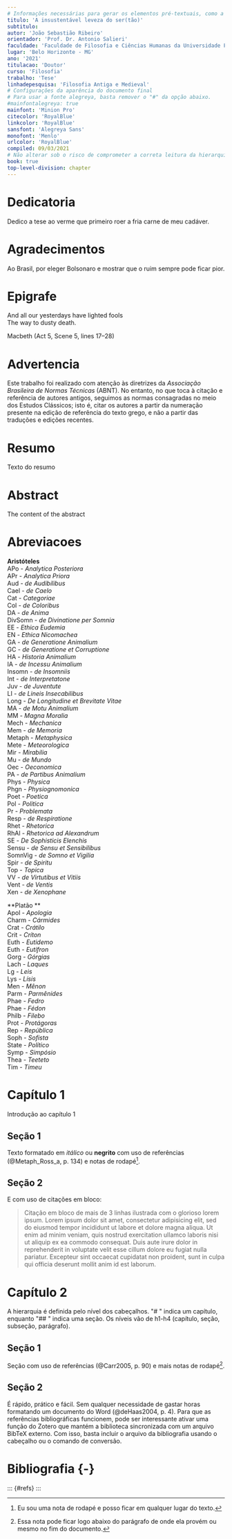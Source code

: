 ```yaml
---
# Informações necessárias para gerar os elementos pré-textuais, como a capa.
titulo: 'A insustentável leveza do ser(tão)'
subtitulo:
autor: 'João Sebastião Ribeiro'
orientador: 'Prof. Dr. Antonio Salieri'
faculdade: 'Faculdade de Filosofia e Ciências Humanas da Universidade Federal de Minas Gerais'
lugar: 'Belo Horizonte - MG'
ano: '2021'
titulacao: 'Doutor'
curso: 'Filosofia'
trabalho: 'Tese'
linhadepesquisa: 'Filosofia Antiga e Medieval'
# Configurações da aparência do documento final
# Para usar a fonte alegreya, basta remover o "#" da opção abaixo.
#mainfontalegreya: true
mainfont: 'Minion Pro'
citecolor: 'RoyalBlue'
linkcolor: 'RoyalBlue'
sansfont: 'Alegreya Sans'
monofont: 'Menlo'
urlcolor: 'RoyalBlue'
compiled: 09/03/2021
# Não alterar sob o risco de comprometer a correta leitura da hierarquia das seções
book: true    
top-level-division: chapter    
---
```


<!-- Geralmente deixamos o cabeçalho YAML no topo do texto, mas não há nenhum problema em localiza-lo no final ou em qualquer outra parte do texto. É importante apenas ter certeza de que todos os dados estão preenchidos e entre ASPAS RETAS simples (aspas curvas causam erro). Se você tiver algum problema durante a conversão, confira se as aspas são retas. --> 

<!--- Para facilitar a vida do usuário, vamos desenvolver as páginas iniciais usando seções do texto. Dizendo de outro modo, estes elementos como resumo, agradecimentos, etc... deveriam fazer parte do cabeçalho acima, mas vamos usar um filtro na conversão que o colocará no lugar correto para nós. É importante apenas não mudar o nome das seções. -->

# Dedicatoria

Dedico a tese ao verme que primeiro roer a fria carne de meu cadáver.  


# Agradecimentos

Ao Brasil, por eleger Bolsonaro e mostrar que o ruim sempre pode ficar pior.  


# Epigrafe

And all our yesterdays have lighted fools      
The way to dusty death.      

Macbeth (Act 5, Scene 5, lines 17–28)  


# Advertencia

Este trabalho foi realizado com atenção às diretrizes da *Associação Brasileira de Normas Técnicas* (ABNT). No entanto, no que toca à citação e referência de autores antigos, seguimos as normas consagradas no meio dos Estudos Clássicos; isto é, citar os autores a partir da numeração presente na edição de referência do texto grego, e não a partir das traduções e edições recentes.   


# Resumo

Texto do resumo  


# Abstract

The content of the abstract  


# Abreviacoes

**Aristóteles**  
APo - *Analytica Posteriora*  
APr - *Analytica Priora*  
Aud - *de Audibilibus*  
Cael - *de Caelo*  
Cat - *Categoriae*  
Col - *de Coloribus*  
DA - *de Anima*  
DivSomn - *de Divinatione per Somnia*  
EE - *Ethica Eudemia*  
EN - *Ethica Nicomachea*  
GA - *de Generatione Animalium*  
GC - *de Generatione et Corruptione*  
HA - *Historia Animalium*  
IA - *de Incessu Animalium*  
Insomn - *de Insomniis*  
Int - *de Interpretatone*  
Juv - *de Juventute*  
LI - *de Lineis Insecabilibus*  
Long - *De Longitudine et Brevitate Vitae*  
MA - *de Motu Animalium*  
MM - *Magna Moralia*  
Mech - *Mechanica*  
Mem - *de Memoria*  
Metaph - *Metaphysica*  
Mete - *Meteorologica*  
Mir - *Mirabilia*  
Mu - *de Mundo*  
Oec - *Oeconomica*  
PA - *de Partibus Animalium*  
Phys - *Physica*  
Phgn - *Physiognomonica*  
Poet - *Poetica*  
Pol - *Politica*  
Pr - *Problemata*  
Resp - *de Respiratione*  
Rhet - *Rhetorica*  
RhAl - *Rhetorica ad Alexandrum*  
SE - *De Sophisticis Elenchis*  
Sensu - *de Sensu et Sensibilibus*  
SomnVig - *de Somno et Vigilia*  
Spir - *de Spiritu*  
Top - *Topica*  
VV - *de Virtutibus et Vitiis*  
Vent - *de Ventis*  
Xen - *de Xenophane*  

**Platão **  
Apol - *Apologia*  
Charm - *Cármides*  
Crat - *Crátilo*  
Crit - *Críton*  
Euth - *Eutidemo*  
Euth - *Eutífron*  
Gorg - *Górgias*  
Lach - *Laques*  
Lg - *Leis*  
Lys - *Lísis*  
Men - *Mênon*  
Parm - *Parmênides*  
Phae - *Fedro*  
Phae - *Fédon*  
Philb - *Filebo*  
Prot - *Protágoras*  
Rep - *República*  
Soph - *Sofista*  
State - *Político*  
Symp - *Simpósio*  
Thea - *Teeteto*  
Tim - *Timeu*  


<!-- Agora começa propriamente o corpo do texto. -->

# Capítulo 1

Introdução ao capítulo 1

## Seção 1

Texto formatado em *itálico* ou **negrito** com uso de referências (@Metaph_Ross_a, p. 134) e notas de rodapé[^1].

[^1]: Eu sou uma nota de rodapé e posso ficar em qualquer lugar do texto.

## Seção 2

E com uso de citações em bloco:

> Citação em bloco de mais de 3 linhas ilustrada com o glorioso lorem ipsum. Lorem ipsum dolor sit amet, consectetur adipisicing elit, sed do eiusmod tempor incididunt ut labore et dolore magna aliqua. Ut enim ad minim veniam, quis nostrud exercitation ullamco laboris nisi ut aliquip ex ea commodo consequat. Duis aute irure dolor in reprehenderit in voluptate velit esse cillum dolore eu fugiat nulla pariatur. Excepteur sint occaecat cupidatat non proident, sunt in culpa qui officia deserunt mollit anim id est laborum.

# Capítulo 2

A hierarquia é definida pelo nível dos cabeçalhos. "# " indica um capítulo, enquanto "## " indica uma seção. Os níveis vão de h1-h4 (capítulo, seção, subseção, parágrafo).

## Seção 1

Seção com uso de referências (@Carr2005, p. 90) e mais notas de rodapé[^2].

[^2]: Essa nota pode ficar logo abaixo do parágrafo de onde ela provém ou mesmo no fim do documento.

## Seção 2

É rápido, prático e fácil. Sem qualquer necessidade de gastar horas formatando um documento do Word (@deHaas2004, p. 4). Para que as referências bibliográficas funcionem, pode ser interessante ativar uma função do Zotero que mantém a biblioteca sincronizada com um arquivo BibTeX externo. Com isso, basta incluir o arquivo da bibliografia usando o cabeçalho ou o comando de conversão.

# Bibliografia {-}

<!-- Não há necessidade de alterar essa seção se você estiver usando o CITEPROC para gerar a bibliografia. Caso contrário, você pode apagar e inserir manualmente as suas referências -->

::: {#refs}
:::

